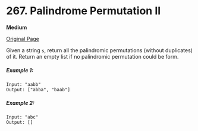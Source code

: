 # 267. Palindrome Permutation II

**Medium**

[Original Page](https://leetcode.com/problems/palindrome-permutation-ii/)

Given a string `s`, return all the palindromic permutations (without duplicates) of it. Return an empty list if no palindromic permutation could be form.

##### Example 1:
```
Input: "aabb"
Output: ["abba", "baab"]
```

##### Example 2: 
```
Input: "abc"
Output: []
```
